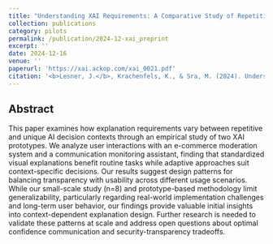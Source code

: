 ```yaml
---
title: "Understanding XAI Requirements: A Comparative Study of Repetitive and Unique Decision Contexts"
collection: publications
category: pilots
permalink: /publication/2024-12-xai_preprint
excerpt: ''
date: 2024-12-16
venue: ''
paperurl: 'https://xai.ackop.com/xai_0021.pdf'
citation: '<b>Lesner, J.</b>, Krachenfels, K., & Sra, M. (2024). Understanding XAI Requirements: A Comparative Study of Repetitive and Unique Decision Contexts.'
---
```


Abstract
---
This paper examines how explanation requirements vary between repetitive and unique AI decision contexts through an empirical study of two XAI prototypes. We analyze user interactions with an e-commerce moderation system and a communication monitoring assistant, finding that standardized visual explanations benefit routine tasks while adaptive approaches suit context-specific decisions. Our results suggest design patterns for balancing transparency with usability across different usage scenarios. While our small-scale study (n=8) and prototype-based methodology limit generalizability, particularly regarding real-world implementation challenges and long-term user behavior, our findings provide valuable initial insights into context-dependent explanation design. Further research is needed to validate these patterns at scale and address open questions about optimal confidence communication and security-transparency tradeoffs.